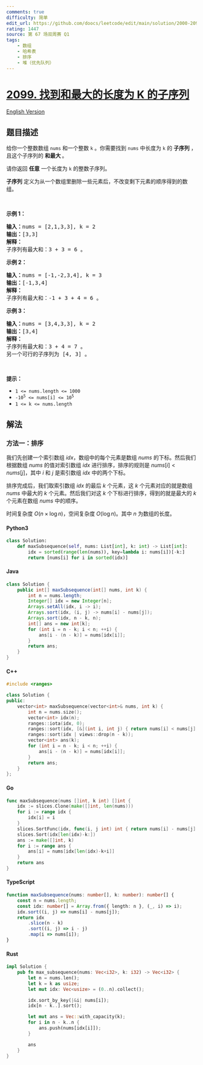 ```yaml
---
comments: true
difficulty: 简单
edit_url: https://github.com/doocs/leetcode/edit/main/solution/2000-2099/2099.Find%20Subsequence%20of%20Length%20K%20With%20the%20Largest%20Sum/README.md
rating: 1447
source: 第 67 场双周赛 Q1
tags:
    - 数组
    - 哈希表
    - 排序
    - 堆（优先队列）
---
```


<!-- problem:start -->

# [2099. 找到和最大的长度为 K 的子序列](https://leetcode.cn/problems/find-subsequence-of-length-k-with-the-largest-sum)

[English Version](/solution/2000-2099/2099.Find%20Subsequence%20of%20Length%20K%20With%20the%20Largest%20Sum/README_EN.md)

## 题目描述

<!-- description:start -->

<p>给你一个整数数组&nbsp;<code>nums</code>&nbsp;和一个整数&nbsp;<code>k</code>&nbsp;。你需要找到&nbsp;<code>nums</code>&nbsp;中长度为 <code>k</code>&nbsp;的 <strong>子序列</strong>&nbsp;，且这个子序列的&nbsp;<strong>和最大&nbsp;</strong>。</p>

<p>请你返回 <strong>任意</strong> 一个长度为&nbsp;<code>k</code>&nbsp;的整数子序列。</p>

<p><strong>子序列</strong>&nbsp;定义为从一个数组里删除一些元素后，不改变剩下元素的顺序得到的数组。</p>

<p>&nbsp;</p>

<p><strong>示例 1：</strong></p>

<pre><b>输入：</b>nums = [2,1,3,3], k = 2
<b>输出：</b>[3,3]
<strong>解释：</strong>
子序列有最大和：3 + 3 = 6 。</pre>

<p><strong>示例 2：</strong></p>

<pre><b>输入：</b>nums = [-1,-2,3,4], k = 3
<b>输出：</b>[-1,3,4]
<b>解释：</b>
子序列有最大和：-1 + 3 + 4 = 6 。
</pre>

<p><strong>示例 3：</strong></p>

<pre><b>输入：</b>nums = [3,4,3,3], k = 2
<b>输出：</b>[3,4]
<strong>解释：</strong>
子序列有最大和：3 + 4 = 7 。
另一个可行的子序列为 [4, 3] 。
</pre>

<p>&nbsp;</p>

<p><strong>提示：</strong></p>

<ul>
	<li><code>1 &lt;= nums.length &lt;= 1000</code></li>
	<li><code>-10<sup>5</sup>&nbsp;&lt;= nums[i] &lt;= 10<sup>5</sup></code></li>
	<li><code>1 &lt;= k &lt;= nums.length</code></li>
</ul>

<!-- description:end -->

## 解法

<!-- solution:start -->

### 方法一：排序

我们先创建一个索引数组 $\textit{idx}$，数组中的每个元素是数组 $\textit{nums}$ 的下标。然后我们根据数组 $\textit{nums}$ 的值对索引数组 $\textit{idx}$ 进行排序，排序的规则是 $\textit{nums}[i] < \textit{nums}[j]$，其中 $i$ 和 $j$ 是索引数组 $\textit{idx}$ 中的两个下标。

排序完成后，我们取索引数组 $\textit{idx}$ 的最后 $k$ 个元素，这 $k$ 个元素对应的就是数组 $\textit{nums}$ 中最大的 $k$ 个元素。然后我们对这 $k$ 个下标进行排序，得到的就是最大的 $k$ 个元素在数组 $\textit{nums}$ 中的顺序。

时间复杂度 $O(n \times \log n)$，空间复杂度 $O(\log n)$。其中 $n$ 为数组的长度。

<!-- tabs:start -->

#### Python3

```python
class Solution:
    def maxSubsequence(self, nums: List[int], k: int) -> List[int]:
        idx = sorted(range(len(nums)), key=lambda i: nums[i])[-k:]
        return [nums[i] for i in sorted(idx)]
```

#### Java

```java
class Solution {
    public int[] maxSubsequence(int[] nums, int k) {
        int n = nums.length;
        Integer[] idx = new Integer[n];
        Arrays.setAll(idx, i -> i);
        Arrays.sort(idx, (i, j) -> nums[i] - nums[j]);
        Arrays.sort(idx, n - k, n);
        int[] ans = new int[k];
        for (int i = n - k; i < n; ++i) {
            ans[i - (n - k)] = nums[idx[i]];
        }
        return ans;
    }
}
```

#### C++

```cpp
#include <ranges>

class Solution {
public:
    vector<int> maxSubsequence(vector<int>& nums, int k) {
        int n = nums.size();
        vector<int> idx(n);
        ranges::iota(idx, 0);
        ranges::sort(idx, [&](int i, int j) { return nums[i] < nums[j]; });
        ranges::sort(idx | views::drop(n - k));
        vector<int> ans(k);
        for (int i = n - k; i < n; ++i) {
            ans[i - (n - k)] = nums[idx[i]];
        }
        return ans;
    }
};
```

#### Go

```go
func maxSubsequence(nums []int, k int) []int {
	idx := slices.Clone(make([]int, len(nums)))
	for i := range idx {
		idx[i] = i
	}
	slices.SortFunc(idx, func(i, j int) int { return nums[i] - nums[j] })
	slices.Sort(idx[len(idx)-k:])
	ans := make([]int, k)
	for i := range ans {
		ans[i] = nums[idx[len(idx)-k+i]]
	}
	return ans
}
```

#### TypeScript

```ts
function maxSubsequence(nums: number[], k: number): number[] {
    const n = nums.length;
    const idx: number[] = Array.from({ length: n }, (_, i) => i);
    idx.sort((i, j) => nums[i] - nums[j]);
    return idx
        .slice(n - k)
        .sort((i, j) => i - j)
        .map(i => nums[i]);
}
```

#### Rust

```rust
impl Solution {
    pub fn max_subsequence(nums: Vec<i32>, k: i32) -> Vec<i32> {
        let n = nums.len();
        let k = k as usize;
        let mut idx: Vec<usize> = (0..n).collect();

        idx.sort_by_key(|&i| nums[i]);
        idx[n - k..].sort();

        let mut ans = Vec::with_capacity(k);
        for i in n - k..n {
            ans.push(nums[idx[i]]);
        }

        ans
    }
}
```

<!-- tabs:end -->

<!-- solution:end -->

<!-- problem:end -->
